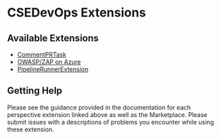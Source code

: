 # CSEDevOps Extensions

## Available Extensions

- [CommentPRTask](./CommentPRTask)
- [OWASP/ZAP on Azure](./Zap)
- [PipelineRunnerExtension](./PipelineRunnerExtension)

## Getting Help

Please see the guidance provided in the documentation for each perspective extension linked above as well as the Marketplace. Please submit issues with a descriptions of problems you encounter while using these extension.

